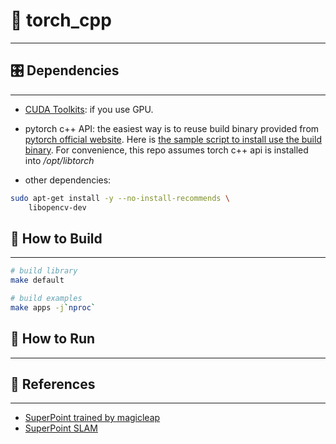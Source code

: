 # 📝 torch_cpp

---

## 🎛 Dependencies

---

- [CUDA Toolkits](https://developer.nvidia.com/cuda-toolkit): if you use GPU.

- pytorch c++ API: the easiest way is to reuse build binary provided from [pytorch official website](https://pytorch.org/get-started/locally/). Here is [the sample script to install use the build binary](https://github.com/xmba15/dockerfiles/tree/master/torch_cpp/scripts). For convenience, this repo assumes torch c++ api is installed into _/opt/libtorch_

- other dependencies:

```bash
sudo apt-get install -y --no-install-recommends \
    libopencv-dev
```

## 🔨 How to Build

---

```bash
# build library
make default

# build examples
make apps -j`nproc`
```

## :running: How to Run

---

## :gem: References

---

- [SuperPoint trained by magicleap](https://github.com/magicleap/SuperPointPretrainedNetwork)
- [SuperPoint SLAM](https://github.com/KinglittleQ/SuperPoint_SLAM)
